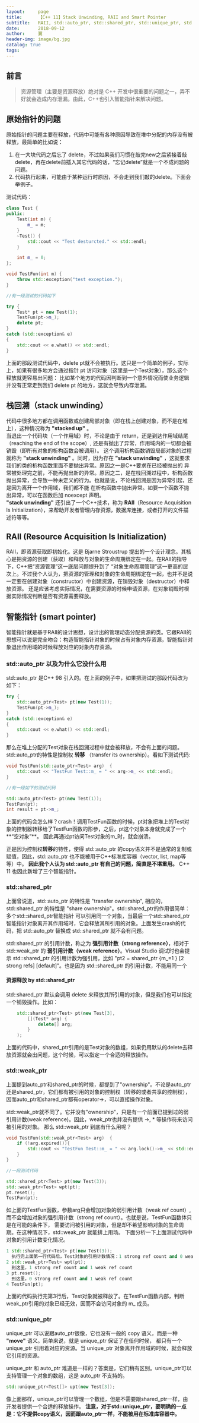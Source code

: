 ```yaml
---
layout:     page
title:      【C++ 11】Stack Unwinding, RAII and Smart Pointer
subtitle:   RAII, std::auto_ptr, std::shared_ptr, std::unique_ptr, std::weak_ptr
date:       2018-09-12
author:     翼
header-img: image/bg.jpg
catalog: true
tags:
---
```


## 前言

>资源管理（主要是资源释放）绝对是 C++ 开发中很重要的问题之一，弄不好就会造成内存泄漏。由此，C++也引入智能指针来解决问题。

## 原始指针的问题
原始指针的问题主要在释放，代码中可能有各种原因导致在堆中分配的内存没有被释放，最简单的比如说：  
1. 在一大块代码之后忘了 delete，不过如果我们习惯在敲完new之后紧接着敲delete，再在delete前插入其它代码的话，“忘记delete”就是一个不成问题的问题。
2. 代码执行起来，可能由于某种运行时原因，不会走到我们敲的delete。下面会举例子。  

测试代码：  
```cpp
class Test {
public:
    Test(int m) { 
        m_ = m; 
    }
    ~Test() {
        std::cout << "Test desturcted." << std::endl;
    }

    int m_ = 0;
};

void TestFun(int m) {
    throw std::exception("test exception.");
}

//有一段测试的代码如下

try {
    Test* pt = new Test(1);
    TestFun(pt->m_);
    delete pt;
}
catch (std::exception& e)
{
    std::cout << e.what() << std::endl;
}
```
上面的那段测试代码中，delete pt就不会被执行。这只是一个简单的例子，实际上，如果有很多地方会通过指针 pt 访问对象（这里是一个Test对象），那么这个释放就更容易出问题：
比如某个地方的代码因判断到一个意外情况而使业务逻辑并没有正常走到我们 delete pt 的地方，这就会导致内存泄漏。

## 栈回溯（stack unwinding）
代码中很多地方都在调用函数或创建局部对象（即在栈上创建对象，而不是在堆上），这种情况称为 **"stacked up"** 。  
当退出一个代码块（一个作用域）时，不论是由于 return，还是到达作用域结尾（reaching the end of the scope）, 还是有抛出了异常，作用域内的一切都会被销毁（即所有对象的析构函数会被调用）。
这个调用析构函数销毁局部对象的过程就称为 **"stack unwinding"** 。同时，因为存在 **"stack unwinding"** ，这就要求我们的类的析构函数里面不要抛出异常。原因之一是C++要求在已经被抛出的
异常被处理完之前，不能再抛出新的异常。原因之二，是在栈回溯过程中，析构函数抛出异常，会导致一种未定义的行为。也就是说，不论栈回溯是因为异常引起，还是因为离开一个作用域，我们都不能
在析构函数中抛出异常。如要一个函数不抛出异常，可以在函数后加 noexcept 声明。  
**"stack unwinding"** 还引出了一个C++技术，称为 **RAII**（Resource Acquisition Is Initialization），来帮助开发者管理内存资源，数据库连接，或者打开的文件描述符等等。

## RAII (Resource Acquisition Is Initialization)
RAII，即资源获取即初始化。这是 Bjarne Stroustrup 提出的一个设计理念。其核心是把资源的创建（获取）和释放与对象的生命周期绑定在一起。在RAII的指导下，C++把“资源管理”这一底层问题提升到了
“对象生命周期管理”这一更高的层次上。不过我个人认为，把资源的管理和对象的生命周期绑定在一起，也并不是说一定要在创建对象（constructor）中创建资源，在销毁对象（destructor）中释放资源。
还是应该考虑实际情况，在需要资源的时候申请资源，在对象销毁时根据实际情况判断是否有资源需要释放。  

## 智能指针 (smart pointer)
智能指针就是基于RAII的设计思想，设计出的管理动态分配资源的类。它跟RAII的思想可以说是完全吻合：构造智能指针对象的时候占有对象内存资源，智能指针对象退出作用域的时候释放对应的对象内存资源。  

### std::auto_ptr 以及为什么它没什么用
std::auto_ptr 是C++ 98 引入的。在上面的例子中，如果把测试的那段代码改为如下：  
```cpp
try {
    std::auto_ptr<Test> pt(new Test(1));
    TestFun(pt->m_);
}
catch (std::exception& e)
{
    std::cout << e.what() << std::endl;
}
```
那么在堆上分配的Test对象在栈回溯过程中就会被释放，不会有上面的问题。std::auto_ptr的特性是控制权 **转移** （transfer its ownership）。看如下测试代码:
```cpp
void TestFun(std::auto_ptr<Test> arg)  {
    std::cout << "TestFun Test::m_ = " << arg->m_ << std::endl;
}

//有一段如下的测试代码

std::auto_ptr<Test> pt(new Test(1));
TestFun(pt);
int result = pt->m_;
```
上面的代码会怎么样？crash！调用TestFun函数的时候，pt对象把堆上的Test对象的控制器转移给了TestFun函数的形参，之后，pt这个对象本身就变成了一个**“空对象”**。
因此再通过pt访问Test对象的m_时，就会崩溃。

正是因为控制权**转移**的特性，使得 std::auto_ptr 的copy语义并不是通常的复制或赋值，因此，std::auto_ptr 也不能被用于C++标准库容器（vector, list, map等等）中。
**因此我个人认为 std::auto_ptr 有自己的问题，简直是不堪重用。** C++ 11 也因此新增了三个智能指针。

### std::shared_ptr
上面曾说道，std::auto_ptr 的特性是 "transfer ownership", 相应的，std::shared_ptr 的特性是 "share ownership"。std::shared_ptr的作用很简单：多个std::shared_ptr智能指针
可以引用同一个对象，当最后一个std::shared_ptr智能指针对象离开其作用域时，它会释放其所引用的对象。上面发生crash的代码，把 std::auto_ptr 替换成 std::shared_ptr 就不会有问题。

std::shared_ptr 的引用计数，称之为 **强引用计数（strong reference）**，相对于 std::weak_ptr 的 **弱引用计数（weak reference）**。Visual Studio 调试时也会提示
std::shared_ptr 的引用计数为强引用，比如 "pt2 = shared_ptr {m_=1 } [2 strong refs] [default]"。也是因为 std::shared_ptr 的引用计数，不能用同一个

#### 资源释放 by std::shared_ptr
std::shared_ptr 默认会调用 delete 来释放其所引用的对象，但是我们也可以指定一个销毁操作。比如：
```cpp
    std::shared_ptr<Test> pt(new Test[3], 
        [](Test* arg) {
            delete[] arg;
        }
    );
```
上面的代码中，shared_ptr引用的是Test对象的数组，如果仍用默认的delete去释放资源就会出问题，这个时候，可以指定一个合适的释放操作。

### std::weak_ptr
上面提到auto_ptr和shared_ptr的时候，都提到了"ownership"。不论是auto_ptr还是shared_ptr，它们都有被引用的对象的控制权（转移的或者共享的控制权），
因而auto_ptr和shared_ptr都有operator->，可以直接操作对象。

std::weak_ptr就不同了。它并没有"ownership"，只是有一个前面已提到过的弱引用计数(weak reference)。因此，weak_ptr也并没有提供 ->, * 等操作符来访问被引用的对象。
那么 std::weak_ptr 到底有什么用呢？
```cpp
void TestFun(std::weak_ptr<Test> arg)  {
    if (!arg.expired()){
        std::cout << "TestFun Test::m_ = " << arg.lock()->m_ << std::endl;
    }    
}

//一段测试代码

std::shared_ptr<Test> pt(new Test(3));
std::weak_ptr<Test> wpt(pt);
pt.reset();
TestFun(pt);

```
如上面的TestFun函数，参数arg只会增加对象的弱引用计数（weak ref count）,而不会增加对象的强引用计数（strong ref count）。也就是说，TestFun函数体只是在可能的条件下，
需要访问被引用的对象，但是却不希望影响对象的生命周期。在这种情况下，std::weak_ptr 就能排上用场。
下面分析一下上面测试代码中对象的引用计数变化情况。
```cpp
1 std::shared_ptr<Test> pt(new Test(3));
  执行完上面第一行代码后，Test对象的引用计数情况：1 strong ref count and 0 weak ref count
2 std::weak_ptr<Test> wpt(pt);
  到这里，1 strong ref count and 1 weak ref count
3 pt.reset();
  到这里，0 strong ref count and 1 weak ref count
4 TestFun(pt);
```
上面的代码执行完第3行后，Test对象就被释放了。在TestFun函数内部，判断weak_ptr引用的对象已经无效，因而不会访问对象的 m_ 成员。

### std::unique_ptr
unique_ptr 可以说跟auto_ptr很像，它也没有一般的 copy 语义，而是一种 **"move"** 语义。简单来说，就是 unique_ptr 保证了在任何时候，
都只有一个 unique_ptr 引用着对应的资源。当 unique_ptr 对象离开作用域的时候，就会释放它引用的资源。

unique_ptr 和 auto_ptr 难道是一样的？答案是，它们稍有区别。unique_ptr可以支持管理一个对象的数组，这是 auto_ptr 不支持的。
```cpp
std::unique_ptr<Test[]> upt(new Test[3]);
```
像上面那样，unique_ptr可以管理一个数组，但是不需要跟shared_ptr一样，由开发者提供一个合适的释放操作。
**注意，对于std::unique_ptr，要明确的一点是：它不提供copy语义，因而跟auto_ptr一样，不能被用在标准库容器中。**
























